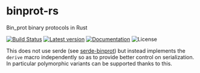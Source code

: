 # binprot-rs
Bin_prot binary protocols in Rust

[![Build Status](https://github.com/LaurentMazare/binprot-rs/workflows/Continuous%20integration/badge.svg)](https://github.com/LaurentMazare/binprot-rs/actions)
[![Latest version](https://img.shields.io/crates/v/binprot.svg)](https://crates.io/crates/binprot)
[![Documentation](https://docs.rs/binprot/badge.svg)](https://docs.rs/binprot)
![License](https://img.shields.io/crates/l/binprot.svg)


This does not use serde (see
[serde-binprot](https://github.com/LaurentMazare/serde-binprot)) but instead
implements the `derive` macro independently so as to provide better control on
serialization. In particular polymorphic variants can be supported thanks
to this.
